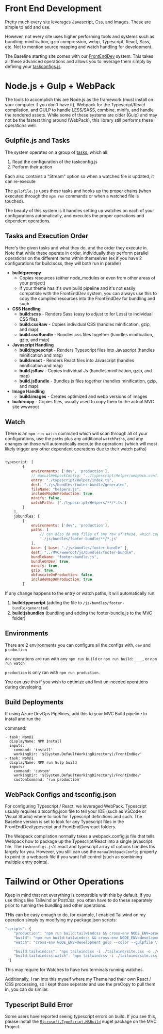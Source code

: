 # Front End Development

Pretty much every site leverages Javascript, Css, and Images.  These are simple to add and use.

However, not every site uses higher performing tools and systems such as bundling, minification, gzip compression, webp, Typescript, React, Sass, etc.  Not to mention source mapping and watch handling for development.

The Baseline starting site comes with our [FrontEndDev](../starting-site/xbyk/FrontEndDev/) system.  This takes all these advanced operations and allows you to leverage them simply by defining your [taskconfigs.js](../starting-site/xbyk/FrontEndDev/taskconfigs.js).


# Node.js + Gulp + WebPack
The tools to accomplish this are Node.js as the framework (must install on your computer if you don't have it), Webpack for the Typescript/React compilation, and GULP to handle LESS/SASS, combine, minify, and handle the rendered assets.  While some of these systems are older (Gulp) and may not be the fastest thing around (WebPack), this library still performs these operations well.

## Gulpfile.js and Tasks
The system operates on a group of [tasks](../starting-site/xbyk/FrontEndDev/tasks/), which all:

1. Read the configuration of the taskconfig.js
2. Perform their action

Each also contains a "Stream" option so when a watched file is updated, it can re-execute

The `gulpfile.js` uses these tasks and hooks up the proper chains (when executed through the `npm run` commands or when a watched file is touched).

The beauty of this system is it handles setting up watches on each of your configurations automatically, and executes the proper operations and dependent operations.

## Tasks and Execution Order

Here's the given tasks and what they do, and the order they execute in.  Note that while these operate in order, individually they perform parallel operations on the different items within themselves (ex if you have 2 configurations for build:scss, they will both run in parallel)

- **build:precopy**
  - Copies resources (either node_modules or even from other areas of your project)
  - If your theme has it's own build pipeline and it's not easily compatible with the FrontEndDev system, you can always use this to copy the compiled resources into the FrontEndDev for bundling and such
- **CSS Handling** 
  - **build:scss** - Renders Sass (easy to adjust to for Less) to individual CSS files
  - **build:cssRaw** - Copies individual CSS (handles minification, gzip, and map)
  - **build.cssBundle** - Bundles css files together (handles minification, gzip, and map)
- **Javascript Handling**
  - **build:typescript** - Renders Typescript files into Javascript (handles minification and map)
  - **build:react** - Renders React files into Javascript (handles minification and map)
  - **build.jsRaw** - Copies individual Js (handles minification, gzip, and map)
  - **build.jsBundle** - Bundles js files together (handles minification, gzip, and map)
- **Image Handling**
  - **build:images** - Creates optimized and webp versions of images
- **build:copy** - Copies files, usually used to copy them to the actual MVC site wwwroot

## Watch

There is an `npm run watch` command which will scan through all of your configurations, use the `paths` plus any additional `watchPaths`, and any changes on those will automatically execute the operations (which will most likely trigger any other dependent operations due to their watch paths)

``` javascript

typescript: [
        { 
            environments: ['dev', 'production'],
            // manualWebpackConfig: "../typescript/Helper/webpack.config.js",
            entry: "./typescript/Helper/index.ts",
            dest: "./js/bundles/footer-bundle/generated",
            fileName: "helpers.js",
            includeMapOnProduction: true,
            minify: false,
			watchPaths: ['./typescript/Helpers/**/*.ts']
        }
    ],
    jsbundles: [
        {
			environments: ['dev', 'production'],
			paths: [
				// can also do map files of any raw of these, which copy over only on dev
				'./js/bundles/footer-bundle/**/*.js'
			],
			base: { base: "./js/bundles/footer-bundle" },
			dest: "../MVC/wwwroot/js/bundles/footer-bundle",
			bundleName: "footer-bundle.js",
			bundleOnDev: true,
			minify: true, 
			gzip: true,
			obfuscateOnProduction: false, 
			includeMapOnProduction: true
		}

```

If any change happens to the entry or watch paths, it will automatically run:

1. **build:typescript** (adding the file to `/js/bundles/footer-bundle/generated`)
2. **build:jsbundles** (bundling and adding the footer-bundle.js to the MVC folder)

## Environments
There are 2 environments you can configure all the configs with, `dev` and `production`

`dev` operations are run with any `npm run build` or `npm run build:____`, or `npm run watch`

`production` is only ran with `npm run production`. 

You can use this if you wish to optimize and limit un-needed operations during developing.

## Build Deployments
If using Azure DevOps Pipelines, add this to your MVC Build pipeline to install and run the 

command:
```
- task: Npm@1
  displayName: NPM Install
  inputs:
    command: 'install'
    workingDir: '$(System.DefaultWorkingDirectory)/FrontEndDev'
- task: Npm@1
  displayName: NPM run Gulp build
  inputs:
    command: 'custom'
    workingDir: '$(System.DefaultWorkingDirectory)/FrontEndDev'
    customCommand: 'run production'
```


## WebPack Configs and tsconfig.json
For configuring Typescript / React, we leveraged WebPack.  Typescript usually requires a tsconfig.json file to tell your IDE (such as VSCode or Visual Studio) where to look for Typescript definitions and such.  The Baseline version is set to look for any Typescript files in the FrontEndDev/typescript and FrontEndDev/react folders.

The Webpack compilation normally takes a webpack.config.js file that tells Webpack how to package up the Typescript/React into a single javascript file.  The `taskconfigs.js`'s react and typescript array of options handles ths largely for you.  However, you still can use the `manualWebpackConfig` property to point to a webpack file if you want full control (such as combining multiple entry points).

# Tailwind or Other Operations
Keep in mind that not everything is compatible with this by default.  If you use things like Tailwind or PostCss, you often have to do these separately prior to running the bundling and other operations.

THis can be easy enough to do, for example, I enabled Tailwind on my operation simply by modifying my package.json scripts:

```javascript
"scripts": {
    "production": "npm run build:tailwindcss && cross-env NODE_ENV=production gulp --color --gulpfile \"Gulpfile.js\" build",
    "build": "npm run build:tailwindcss && cross-env NODE_ENV=development gulp --color --gulpfile \"Gulpfile.js\" build",
    "watch": "cross-env NODE_ENV=development gulp --color --gulpfile \"Gulpfile.js\" watch",
    ...
    "build:tailwindcss": "npx tailwindcss -i ./tailwind/site.css -o ./css/bundles/main-bundle/generated/styles.css",
    "build:tailwindcss:watch": "npx tailwindcss -i ./tailwind/site.css -o ./css/bundles/main-bundle/generated/styles.css --watch"
  }
```

This may require for Watches to have two terminals running watches.

Additionally, I ran into this myself where my Theme had their own React / CSS processing, so I kept those seperate and use the preCopy to pull them in, you can do similar.

## Typescript Build Error
Some users have reported seeing typescript errors on build.  If you see this, please install the [`Microsoft.TypeScript.MSBuild`](https://www.nuget.org/packages/Microsoft.TypeScript.MSBuild/) nuget package on the MVC Project.
 